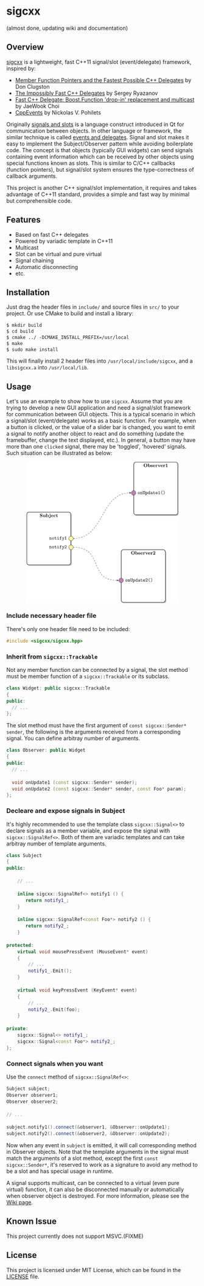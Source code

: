 sigcxx
======

(almost done, updating wiki and documentation)

## Overview

[sigcxx](https://github.com/zhanggyb/sigcxx) is a lightweight, fast C++11
signal/slot (event/delegate) framework, inspired by:

- [Member Function Pointers and the Fastest Possible C++ Delegates](http://www.codeproject.com/Articles/7150/Member-Function-Pointers-and-the-Fastest-Possible)
by Don Clugston
- [The Impossibly Fast C++ Delegates](http://www.codeproject.com/Articles/11015/The-Impossibly-Fast-C-Delegates) by Sergey Ryazanov
- [Fast C++ Delegate: Boost.Function 'drop-in' replacement and multicast](http://www.codeproject.com/Articles/18389/Fast-C-Delegate-Boost-Function-drop-in-replacement) by JaeWook Choi
- [CppEvents](http://code.google.com/p/cpp-events/) by Nickolas V. Pohilets

Originally
[signals and slots](http://doc.qt.io/qt-5/signalsandslots.html) is a
language construct introduced in Qt for communication between
objects. In other language or framework, the similar technique is
called
[events and delegates](https://www.google.com/search?q=event+delegate&ie=utf-8&oe=utf-8). Signal
and slot makes it easy to implement the Subject/Observer pattern while
avoiding boilerplate code. The concept is that objects (typically GUI
widgets) can send signals containing event information which can be
received by other objects using special functions known as slots. This
is similar to C/C++ callbacks (function pointers), but signal/slot
system ensures the type-correctness of callback arguments.

This project is another C++ signal/slot implementation, it requires
and takes advantage of C++11 standard, provides a simple and fast way
by minimal but comprehensible code.

## Features

- Based on fast C++ delegates
- Powered by variadic template in C++11
- Multicast
- Slot can be virtual and pure virtual
- Signal chaining
- Automatic disconnecting
- etc.

## Installation

Just drag the header files in `include/` and source files in `src/` to
your project. Or use CMake to build and install a library:

```shell
$ mkdir build
$ cd build
$ cmake ../ -DCMAKE_INSTALL_PREFIX=/usr/local
$ make
$ sudo make install
```

This will finally install 2 header files into
`/usr/local/include/sigcxx`, and a `libsigcxx.a` into
`/usr/local/lib`.

## Usage

Let's use an example to show how to use `sigcxx`. Assume that you are
trying to develop a new GUI application and need a signal/slot
framework for communication between GUI objects. This is a typical
scenario in which a signal/slot (event/delegate) works as a basic
function. For example, when a button is clicked, or the value of a
slider bar is changed, you want to emit a signal to notify another
object to react and do something (update the framebuffer, change the
text displayed, etc.). In general, a button may have more than one
`clicked` signal, there may be 'toggled', 'hovered' signals. Such
situation can be illustrated as below:

<div  align="center">
<img src="doc/graphics/example.png" width = "400" alt="Example" align=center />
</div>

### Include necessary header file

There's only one header file need to be included:

```c++
#include <sigcxx/sigcxx.hpp>
```

### Inherit from `sigcxx::Trackable`

Not any member function can be connected by a signal, the slot method
must be member function of a `sigcxx::Trackable` or its subclass.

```c++
class Widget: public sigcxx::Trackable
{
public:
  // ...
};
```

The slot method must have the first argument of `const sigcxx::Sender*
sender`, the following is the arguments received from a corresponding
signal. You can define arbitray number of arguments.

```c++
class Observer: public Widget
{
public:
  // ...

  void onUpdate1 (const sigcxx::Sender* sender);
  void onUpdate2 (const sigcxx::Sender* sender, const Foo* param);
};
```

### Decleare and expose signals in Subject

It's highly recommended to use the template class `sigcxx::Signal<>`
to declare signals as a member variable, and expose the signal with
`sigcxx::SignalRef<>`. Both of them are variadic templates and can
take arbitray number of template arguments.

```c++
class Subject
{
public:

    // ...

    inline sigcxx::SignalRef<> notify1 () {
       return notify1_;
    }

    inline sigcxx::SignalRef<const Foo*> notify2 () {
       return notify2_;
    }

protected:
    virtual void mousePressEvent (MouseEvent* event)
    {
        // ...
        notify1_.Emit();
    }

    virtual void keyPressEvent (KeyEvent* event)
    {
        // ...
        notify2_.Emit(foo);
    }

private:
    sigcxx::Signal<> notify1_;
    sigcxx::Signal<const Foo*> notify2_;
};
```

### Connect signals when you want

Use the `connect` method of `sigcxx::SignalRef<>`:

```c++
Subject subject;
Observer observer1;
Observer observer2;

// ...

subject.notify1().connect(&observer1, &Observer::onUpdate1);
subject.notify2().connect(&observer2, &Observer::onUpdate2);
```

Now when any event in `subject` is emitted, it will call corresponding
method in Observer objects. Note that the template arguments in the
signal must match the arguments of a slot method, except the first
`const sigcxx::Sender*`, it's reserved to work as a signature to avoid
any method to be a slot and has special usage in runtime.

A signal supports multicast, can be connected to a virtual (even pure
virtual) function, it can also be disconnected manually or
automatically when observer object is destroyed. For more information,
please see
the [Wiki page](https://github.com/zhanggyb/libcppevent/wiki).

## Known Issue

This project currently does not support MSVC.(FIXME)

## License

This project is licensed under MIT License, which can be found in
the [LICENSE](https://github.com/zhanggyb/sigcxx/blob/master/LICENSE)
file.
